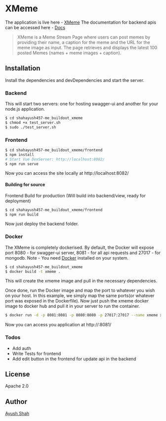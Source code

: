 # XMeme
The application is live here - [XMeme](https://xmeme.coolayush.ninja)
The documentation for backend apis can be accessed here - [Docs](https://xmeme.coolayush.ninja/swagger-ui)
> XMeme is a Meme Stream Page where users can post memes by providing their name, a caption for the meme and the URL for the meme image as input. The page  retrieves and displays the latest 100 posted Memes (names + meme images + caption).

## Installation
Install the dependencies and devDependencies and start the server.
### Backend
This will start two servers: one for hosting swagger-ui and another for your node.js application.
```sh
$ cd shahayush457-me_buildout_xmeme
$ chmod +x test_server.sh
$ sudo ./test_server.sh
```
### Frontend

```sh
$ cd shahayush457-me_buildout_xmeme/frontend
$ npm install
# Start Vue DevServer: http://localhost:8082/
$ npm run serve
```
Now you can access the site locally at http://localhost:8082/
#### Building for source
Frontend Build for production (Will build into backend/view, ready for deployment)
```sh
$ cd shahayush457-me_buildout_xmeme/frontend
$ npm run build
```
Now just deploy the backend folder.
### Docker
The XMeme is completely dockerised.
By default, the Docker will expose port 8080 - for swagger-ui server, 8081 - for all api requests and 27017 - for mongodb.
Note - You need [Docker](https://docs.docker.com/engine/install/) installed on your system.
```sh
$ cd shahayush457-me_buildout_xmeme
$ docker build -t xmeme .
```
This will create the xmeme image and pull in the necessary dependencies.

Once done, run the Docker image and map the port to whatever you wish on your host. In this example, we simply map the same ports(or whatever port was exposed in the Dockerfile). 
Now just push the xmeme docker image to docker hub and pull it in your server to run the container.

```sh
$ docker run -d -p 8081:8081 -p 8080:8080 -p 27017:27017 --name xmeme xmeme
```
Now you can access you application at http://<server-address>:8081/

### Todos

 - Add auth
 - Write Tests for frontend
 - Add edit button in the frontend for update api in the backend

License
----

Apache 2.0

Author
---
[Ayush Shah](https://github.com/shahayush457)